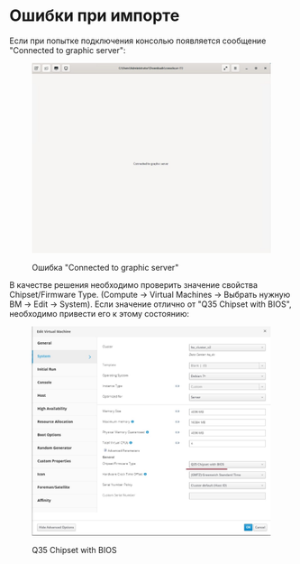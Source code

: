 # Ошибки при импорте

Если при попытке подключения консолью появляется сообщение "Connected to graphic server":

<figure><img src="../../../.gitbook/assets/image (1) (1) (1) (1) (1) (1) (1) (1) (1) (1).png" alt=""><figcaption><p>Ошибка "Connected to graphic server"</p></figcaption></figure>

В качестве решения необходимо проверить значение свойства Chipset/Firmware Type. (Compute -> Virtual Machines -> Выбрать нужную ВМ -> Edit -> System). Если значение отлично от "Q35 Chipset with BIOS", необходимо привести его к этому состоянию:

<figure><img src="../../../.gitbook/assets/example.jpg" alt=""><figcaption><p>Q35 Chipset with BIOS</p></figcaption></figure>
